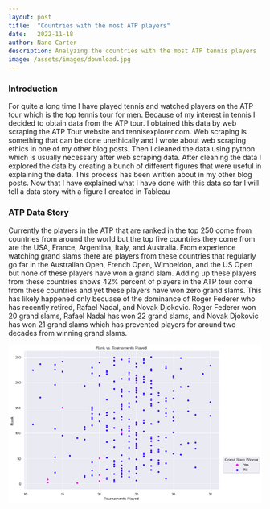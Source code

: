 ```yaml
---
layout: post
title:  "Countries with the most ATP players"
date:   2022-11-18
author: Nano Carter
description: Analyzing the countries with the most ATP tennis players
image: /assets/images/download.jpg
---
```


### Introduction

For quite a long time I have played tennis and watched players on the ATP tour which is the top tennis tour for men. Because of my interest in tennis I decided to obtain data from the ATP tour. I obtained this data by web scraping the ATP Tour website and tennisexplorer.com. Web scraping is something that can be done unethically and I wrote about web scraping ethics in one of my other blog posts. Then I cleaned the data using python which is usually necessary after web scraping data. After cleaning the data I explored the data by creating a bunch of different figures that were useful in explaining the data. This process has been written about in my other blog posts. Now that I have explained what I have done with this data so far I will tell a data story with a figure I created in Tableau

### ATP Data Story

Currently the players in the ATP that are ranked in the top 250 come from countries from around the world but the top five countries they come from are the USA, France, Argentina, Italy, and Australia. From experience watching grand slams there are players from these countries that regularly go far in the Australian Open, French Open, Wimbeldon, and the US Open but none of these players have won a grand slam. Adding up these players from these countries shows 42% percent of players in the ATP tour come from these countries and yet these players have won zero grand slams. This has likely happened only becuase of the dominance of Roger Federer who has recently retired, Rafael Nadal, and Novak Djokovic. Roger Federer won 20 grand slams, Rafael Nadal has won 22 grand slams, and Novak Djokovic has won 21 grand slams which has prevented players for around two decades from winning grand slams.

![Figure](https://raw.githubusercontent.com/152151/stat386-projects/main/assets/images/figure.png)
